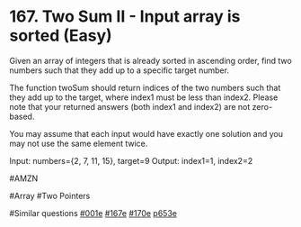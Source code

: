 # 167. Two Sum II - Input array is sorted (Easy)

Given an array of integers that is already sorted in ascending order, find two numbers such that they add up to a specific target number.

The function twoSum should return indices of the two numbers such that they add up to the target, where index1 must be less than index2. Please note that your returned answers (both index1 and index2) are not zero-based.

You may assume that each input would have exactly one solution and you may not use the same element twice.

Input: numbers={2, 7, 11, 15}, target=9
Output: index1=1, index2=2

#AMZN

#Array #Two Pointers

#Similar questions [#001e](../p001e/README.md) [#167e](../p167e/README.md) [#170e](../p170e/README.md) [p653e](../p653e/README.md)
